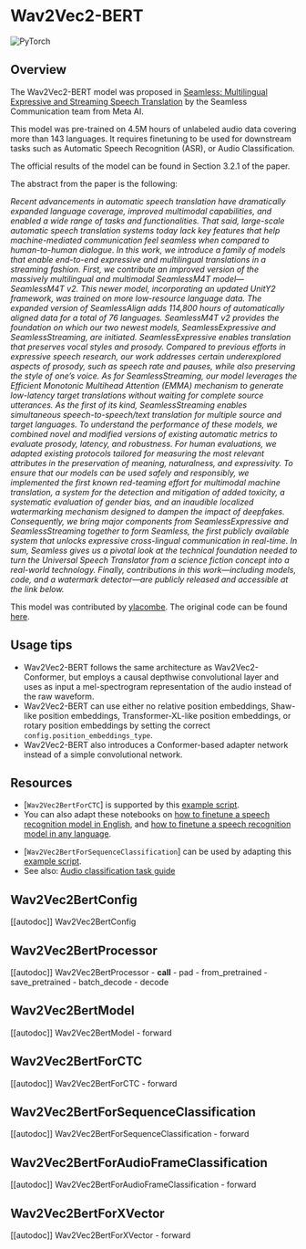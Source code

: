<!--Copyright 2024 The HuggingFace Team. All rights reserved.

Licensed under the Apache License, Version 2.0 (the "License"); you may not use this file except in compliance with
the License. You may obtain a copy of the License at

http://www.apache.org/licenses/LICENSE-2.0

Unless required by applicable law or agreed to in writing, software distributed under the License is distributed on
an "AS IS" BASIS, WITHOUT WARRANTIES OR CONDITIONS OF ANY KIND, either express or implied. See the License for the
specific language governing permissions and limitations under the License.

⚠️ Note that this file is in Markdown but contain specific syntax for our doc-builder (similar to MDX) that may not be
rendered properly in your Markdown viewer.

-->

# Wav2Vec2-BERT

<div class="flex flex-wrap space-x-1">
<img alt="PyTorch" src="https://img.shields.io/badge/PyTorch-DE3412?style=flat&logo=pytorch&logoColor=white">
</div>

## Overview

The Wav2Vec2-BERT model was proposed in [Seamless: Multilingual Expressive and Streaming Speech Translation](https://ai.meta.com/research/publications/seamless-multilingual-expressive-and-streaming-speech-translation/) by the Seamless Communication team from Meta AI.

This model was pre-trained on 4.5M hours of unlabeled audio data covering more than 143 languages. It requires finetuning to be used for downstream tasks such as Automatic Speech Recognition (ASR), or Audio Classification.

The official results of the model can be found in Section 3.2.1 of the paper.

The abstract from the paper is the following:

*Recent advancements in automatic speech translation have dramatically expanded language coverage, improved multimodal capabilities, and enabled a wide range of tasks and functionalities. That said, large-scale automatic speech translation systems today lack key features that help machine-mediated communication feel seamless when compared to human-to-human dialogue. In this work, we introduce a family of models that enable end-to-end expressive and multilingual translations in a streaming fashion. First, we contribute an improved version of the massively multilingual and multimodal SeamlessM4T model—SeamlessM4T v2. This newer model, incorporating an updated UnitY2 framework, was trained on more low-resource language data. The expanded version of SeamlessAlign adds 114,800 hours of automatically aligned data for a total of 76 languages. SeamlessM4T v2 provides the foundation on which our two newest models, SeamlessExpressive and SeamlessStreaming, are initiated. SeamlessExpressive enables translation that preserves vocal styles and prosody. Compared to previous efforts in expressive speech research, our work addresses certain underexplored aspects of prosody, such as speech rate and pauses, while also preserving the style of one’s voice. As for SeamlessStreaming, our model leverages the Efficient Monotonic Multihead Attention (EMMA) mechanism to generate low-latency target translations without waiting for complete source utterances. As the first of its kind, SeamlessStreaming enables simultaneous speech-to-speech/text translation for multiple source and target languages. To understand the performance of these models, we combined novel and modified versions of existing automatic metrics to evaluate prosody, latency, and robustness. For human evaluations, we adapted existing protocols tailored for measuring the most relevant attributes in the preservation of meaning, naturalness, and expressivity. To ensure that our models can be used safely and responsibly, we implemented the first known red-teaming effort for multimodal machine translation, a system for the detection and mitigation of added toxicity, a systematic evaluation of gender bias, and an inaudible localized watermarking mechanism designed to dampen the impact of deepfakes. Consequently, we bring major components from SeamlessExpressive and SeamlessStreaming together to form Seamless, the first publicly available system that unlocks expressive cross-lingual communication in real-time. In sum, Seamless gives us a pivotal look at the technical foundation needed to turn the Universal Speech Translator from a science fiction concept into a real-world technology. Finally, contributions in this work—including models, code, and a watermark detector—are publicly released and accessible at the link below.*

This model was contributed by [ylacombe](https://huggingface.co/ylacombe). The original code can be found [here](https://github.com/facebookresearch/seamless_communication).

## Usage tips

- Wav2Vec2-BERT follows the same architecture as Wav2Vec2-Conformer, but employs a causal depthwise convolutional layer and uses as input a mel-spectrogram representation of the audio instead of the raw waveform.
- Wav2Vec2-BERT can use either no relative position embeddings, Shaw-like position embeddings, Transformer-XL-like position embeddings, or
  rotary position embeddings by setting the correct `config.position_embeddings_type`.
- Wav2Vec2-BERT also introduces a Conformer-based adapter network instead of a simple convolutional network.

## Resources

<PipelineTag pipeline="automatic-speech-recognition"/>

- [`Wav2Vec2BertForCTC`] is supported by this [example script](https://github.com/huggingface/transformers/tree/main/examples/pytorch/speech-recognition).
- You can also adapt these notebooks on [how to finetune a speech recognition model in English](https://colab.research.google.com/github/huggingface/notebooks/blob/main/examples/speech_recognition.ipynb), and [how to finetune a speech recognition model in any language](https://colab.research.google.com/github/huggingface/notebooks/blob/main/examples/multi_lingual_speech_recognition.ipynb).

<PipelineTag pipeline="audio-classification"/>

- [`Wav2Vec2BertForSequenceClassification`] can be used by adapting this [example script](https://github.com/huggingface/transformers/tree/main/examples/pytorch/audio-classification).
- See also: [Audio classification task guide](../tasks/audio_classification)


## Wav2Vec2BertConfig

[[autodoc]] Wav2Vec2BertConfig

## Wav2Vec2BertProcessor

[[autodoc]] Wav2Vec2BertProcessor
    - __call__
    - pad
    - from_pretrained
    - save_pretrained
    - batch_decode
    - decode

## Wav2Vec2BertModel

[[autodoc]] Wav2Vec2BertModel
    - forward

## Wav2Vec2BertForCTC

[[autodoc]] Wav2Vec2BertForCTC
    - forward

## Wav2Vec2BertForSequenceClassification

[[autodoc]] Wav2Vec2BertForSequenceClassification
    - forward

## Wav2Vec2BertForAudioFrameClassification

[[autodoc]] Wav2Vec2BertForAudioFrameClassification
    - forward

## Wav2Vec2BertForXVector

[[autodoc]] Wav2Vec2BertForXVector
    - forward
